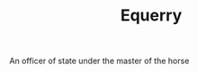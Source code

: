 ---
title: Equerry
letter: E
permalink: "/definitions/bld-equerry.html"
body: An officer of state under the master of the horse
published_at: '2018-07-07'
source: Black's Law Dictionary 2nd Ed (1910)
layout: post
---